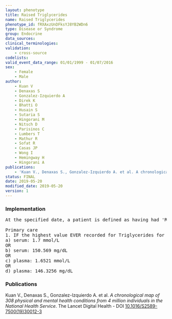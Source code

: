 ```yaml
---
layout: phenotype
title: Raised Triglycerides
name: Raised Triglycerides
phenotype_id: fRXAxzUnDFksYJ8YB2WDn6 
type: Disease or Syndrome
group: Endocrine
data_sources: 
clinical_terminologies: 
validation: 
    - cross-source
codelists: 
valid_event_data_range: 01/01/1999 - 01/07/2016
sex: 
    - Female
    - Male
author: 
    - Kuan V
    - Denaxas S
    - Gonzalez-Izquierdo A
    - Direk K
    - Bhatti O
    - Husain S
    - Sutaria S
    - Hingorani M
    - Nitsch D
    - Parisinos C
    - Lumbers T
    - Mathur R
    - Sofat R
    - Casas JP
    - Wong I
    - Hemingway H
    - Hingorani A
publications: 
    - 'Kuan V., Denaxas S., Gonzalez-Izquierdo A. et al. A chronological map of 308 physical and mental health conditions from 4 million individuals in the National Health Service. The Lancet Digital Health - DOI: 10.1016/S2589-7500(19)30012-3' 
status: FINAL
date: 2019-05-20
modified_date: 2019-05-20
version: 1
---
```

### Implementation 
<pre>At the specified date, a patient is defined as having had 'Raised Triglycerides' IF they meet the criteria for any of the following on or before the specified date. 

Primary care
1. IF the highest value EVER recorded for Triglycerides for a patient on or before the specified date is greater than:
a) serum: 1.7 mmol/L
OR
b) serum: 150.569 mg/dL
OR
c) plasma: 1.6521 mmol/L
OR
d) plasma: 146.3256 mg/dL</pre> 
 
### Publications 
Kuan V., Denaxas S., Gonzalez-Izquierdo A. et al. _A chronological map of 308 physical and mental health conditions from 4 million individuals in the National Health Service_. The Lancet Digital Health - DOI <a href='https://www.thelancet.com/journals/landig/article/PIIS2589-7500(19)30012-3/fulltext'>10.1016/S2589-7500(19)30012-3</a>